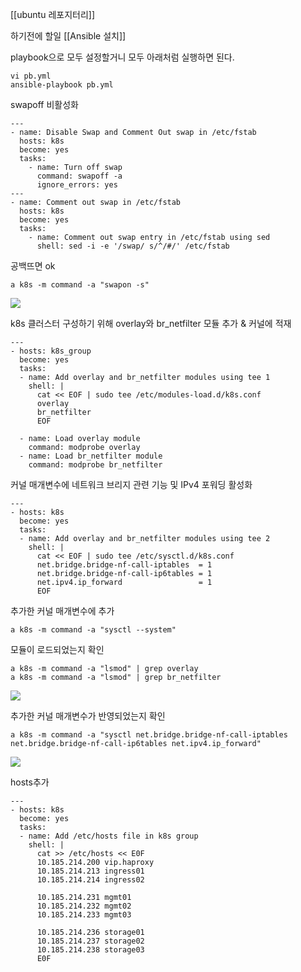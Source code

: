 [[ubuntu 레포지터리]]

하기전에 할일
[[Ansible 설치]]


playbook으로 모두 설정할거니 모두 아래처럼 실행하면 된다. 

```/bin/bash
vi pb.yml
ansible-playbook pb.yml
```

swapoff 비활성화

```/bin/bash
---
- name: Disable Swap and Comment Out swap in /etc/fstab
  hosts: k8s
  become: yes
  tasks:
    - name: Turn off swap
      command: swapoff -a
      ignore_errors: yes
---
- name: Comment out swap in /etc/fstab
  hosts: k8s
  become: yes
  tasks:
    - name: Comment out swap entry in /etc/fstab using sed
      shell: sed -i -e '/swap/ s/^/#/' /etc/fstab
```

공백뜨면 ok
```/bin/bash
a k8s -m command -a "swapon -s"
```
![](https://i.imgur.com/dUs7KT5.png)


k8s 클러스터 구성하기 위해 overlay와 br_netfilter 모듈 추가 & 커널에 적재
```/bin/bash
---
- hosts: k8s_group
  become: yes
  tasks:
  - name: Add overlay and br_netfilter modules using tee 1
    shell: |
      cat << EOF | sudo tee /etc/modules-load.d/k8s.conf
      overlay
      br_netfilter
      EOF
      
  - name: Load overlay module
    command: modprobe overlay
  - name: Load br_netfilter module
    command: modprobe br_netfilter
```
커널 매개변수에 네트워크 브리지 관련 기능 및 IPv4 포워딩 활성화
```/bin/bash
---
- hosts: k8s
  become: yes
  tasks:
  - name: Add overlay and br_netfilter modules using tee 2
    shell: |
      cat << EOF | sudo tee /etc/sysctl.d/k8s.conf
      net.bridge.bridge-nf-call-iptables  = 1
      net.bridge.bridge-nf-call-ip6tables = 1
      net.ipv4.ip_forward                 = 1
      EOF
```
추가한 커널 매개변수에 추가
```/bin/bash
a k8s -m command -a "sysctl --system"
```
모듈이 로드되었는지 확인
```/bin/bash
a k8s -m command -a "lsmod" | grep overlay
a k8s -m command -a "lsmod" | grep br_netfilter
```
![](https://i.imgur.com/YNYHPc9.png)


추가한 커널 매개변수가 반영되었는지 확인
```/bin/bash
a k8s -m command -a "sysctl net.bridge.bridge-nf-call-iptables net.bridge.bridge-nf-call-ip6tables net.ipv4.ip_forward"
```
![](https://i.imgur.com/aYJnmsH.png)



hosts추가
```/bin/bash
---
- hosts: k8s
  become: yes
  tasks:
  - name: Add /etc/hosts file in k8s group
    shell: |
      cat >> /etc/hosts << E0F
      10.185.214.200 vip.haproxy
      10.185.214.213 ingress01
      10.185.214.214 ingress02

      10.185.214.231 mgmt01
      10.185.214.232 mgmt02
      10.185.214.233 mgmt03

      10.185.214.236 storage01
      10.185.214.237 storage02
      10.185.214.238 storage03
      E0F
```

```/bin/bash

```